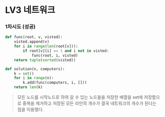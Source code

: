# LV3 네트워크

### 1차시도 (성공)
```py
def func(root, v, visted):
    visted.append(v)
    for i in range(len(root[v])):
        if root[v][i] == 1 and i not in visted:
            func(root, i, visted)
    return tuple(sorted(visted))

def solution(n, computers):
    k = set()
    for i in range(n):
        k.add(func(computers, i, []))
    return len(k)
```
> 모든 노드를 시작노드로 하여 갈 수 있는 노드들을 저장한 배열을 set에 저장함으로 중복을 제거하고 저장된 모든 라인의 개수가 결국 네트워크의 개수가 된다는 점을 이용했다.